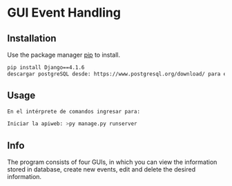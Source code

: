 # GUI Event Handling


## Installation

Use the package manager [pip](https://pip.pypa.io/en/stable/) to install.

```bash
pip install Django==4.1.6
descargar postgreSQL desde: https://www.postgresql.org/download/ para el manejo de la base de datos.
```

## Usage

```bash
En el intérprete de comandos ingresar para:

Iniciar la apiweb: >py manage.py runserver


```

## Info

The program consists of four GUIs, in which you can view the information stored in database, create new events, edit and delete the desired information.
